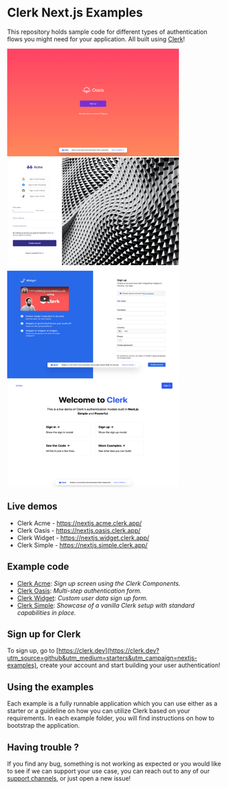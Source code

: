 # Clerk Next.js Examples

This repository holds sample code for different types of authentication flows you might need for your application. All built using [Clerk](https://clerk.dev?utm_source=github&utm_medium=starters&utm_campaign=nextjs-examples)!

<div style="display: flex;gap:10px;flex-flow:wrap;">
    <div>
        <img height="250" width="400" src="./docs/oasis.png"/>
        <img height="250" width="400" src="./docs/acme.png"/>
    </div>
    <div>
        <img height="250" width="400" src="./docs/widget.png"/>
        <img height="250" width="400" src="./docs/simple.png"/>
    </div>
</div>

## Live demos

- Clerk Acme - https://nextjs.acme.clerk.app/
- Clerk Oasis - https://nextjs.oasis.clerk.app/
- Clerk Widget - https://nextjs.widget.clerk.app/
- Clerk Simple - https://nextjs.simple.clerk.app/

## Example code

- [Clerk Acme](./examples/acme): _Sign up screen using the Clerk Components._
- [Clerk Oasis](./examples/oasis): _Multi-step authentication form._
- [Clerk Widget](./examples/widget): _Custom user data sign up form._
- [Clerk Simple](./examples/simple): _Showcase of a vanilla Clerk setup with standard capabilities in place._

## Sign up for Clerk

To sign up, go to [https://clerk.dev](https://clerk.dev?utm_source=github&utm_medium=starters&utm_campaign=nextjs-examples), create your account and start building your user authentication!

## Using the examples

Each example is a fully runnable application which you can use either as a starter or a guideline on how you can utilize Clerk based on your requirements. In each example folder, you will find instructions on how to bootstrap the application.

## Having trouble ?

If you find any bug, something is not working as expected or you would like to see if we can support your use case, you can reach out to any of our [support channels](https://clerk.dev/support?utm_source=github&utm_medium=starters&utm_campaign=nextjs-examples), or just open a new issue!
